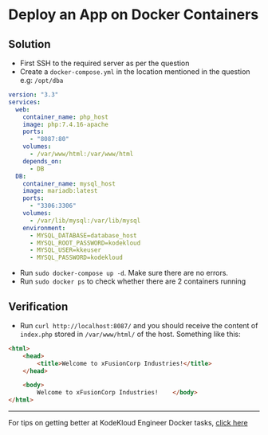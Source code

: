 # Deploy an App on Docker Containers
## Solution
* First SSH to the required server as per the question
* Create a `docker-compose.yml` in the location mentioned in the question e.g: `/opt/dba`
```yaml
version: "3.3"
services:
  web:
    container_name: php_host
    image: php:7.4.16-apache
    ports:
      - "8087:80"
    volumes:
      - /var/www/html:/var/www/html
    depends_on:
      - DB
  DB:
    container_name: mysql_host
    image: mariadb:latest
    ports:
      - "3306:3306"
    volumes:
      - /var/lib/mysql:/var/lib/mysql 
    environment:
      - MYSQL_DATABASE=database_host
      - MYSQL_ROOT_PASSWORD=kodekloud
      - MYSQL_USER=kkeuser
      - MYSQL_PASSWORD=kodekloud
```
* Run `sudo docker-compose up -d`. Make sure there are no errors.
* Run `sudo docker ps` to check whether there are 2 containers running

## Verification
* Run `curl http://localhost:8087/` and you should receive the content of `index.php` stored in `/var/www/html/` of the host. Something like this:
```HTML
<html>
    <head>
        <title>Welcome to xFusionCorp Industries!</title>
    </head>

    <body>
        Welcome to xFusionCorp Industries!    </body>
</html>
```

---
For tips on getting better at KodeKloud Engineer Docker tasks, [click here](./README.md)
